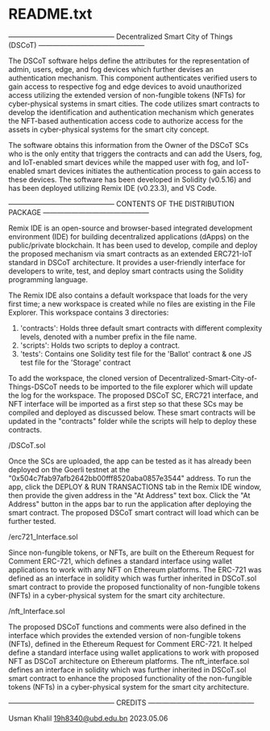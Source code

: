 # README.txt

———————————————
Decentralized Smart City of Things (DSCoT)
———————————————

  The DSCoT software helps define the attributes for the representation of admin, users, edge, and fog devices which further devises an authentication mechanism. This component authenticates verified users to gain access to respective fog and edge devices to avoid unauthorized access utilizing the extended version of non-fungible tokens (NFTs) for cyber-physical systems in smart cities. The code utilizes smart contracts to develop the identification and authentication mechanism which generates the NFT-based authentication access code to authorize access for the assets in cyber-physical systems for the smart city concept. 

  The software obtains this information from the Owner of the DSCoT SCs who is the only entity that triggers the contracts and can add the Users, fog, and IoT-enabled smart devices while the mapped user with fog, and IoT-enabled smart devices initiates the authentication process to gain access to these devices. The software has been developed in Solidity (v0.5.16) and has been deployed utilizing Remix IDE (v0.23.3), and VS Code.

———————————————
CONTENTS OF THE DISTRIBUTION PACKAGE
———————————————

  Remix IDE is an open-source and browser-based integrated development environment (IDE) for building decentralized applications (dApps) on the public/private blockchain. It has been used to develop, compile and deploy the proposed mechanism via smart contracts as an extended ERC721-IoT standard in DSCoT architecture. It provides a user-friendly interface for developers to write, test, and deploy smart contracts using the Solidity programming language. 

  The Remix IDE also contains a default workspace that loads for the very first time; a new workspace is created while no files are existing in the File Explorer. This workspace contains 3 directories:

1. 'contracts': Holds three default smart contracts with different complexity levels, denoted with a number prefix in the file name.
2. 'scripts': Holds two scripts to deploy a contract.
3. 'tests': Contains one Solidity test file for the 'Ballot' contract & one JS test file for the 'Storage' contract

To add the workspace, the cloned version of Decentralized-Smart-City-of-Things-DSCoT needs to be imported to the file explorer which will update the log for the workspace. The proposed DSCoT SC, ERC721 interface, and NFT interface will be imported as a first step so that these SCs may be compiled and deployed as discussed below. These smart contracts will be updated in the "contracts" folder while the scripts will help to deploy these contracts. 

/DSCoT.sol 

  Once the SCs are uploaded, the app can be tested as it has already been deployed on the Goerli testnet at the "0x504c7fab97afb2642bb00fff8520aba0857e3544" address. To run the app, click the DEPLOY & RUN TRANSACTIONS tab in the Remix IDE window, then provide the given address in the "At Address" text box. Click the "At Address" button in the apps bar to run the application after deploying the smart contract. The proposed DSCoT smart contract will load which can be further tested.

/erc721_Interface.sol 

  Since non-fungible tokens, or NFTs, are built on the Ethereum Request for Comment ERC-721, which defines a standard interface using wallet applications to work with any NFT on Ethereum platforms. The ERC-721 was defined as an interface in solidity which was further inherited in DSCoT.sol smart contract to provide the proposed functionality of non-fungible tokens (NFTs) in a cyber-physical system for the smart city architecture. 

/nft_Interface.sol 

  The proposed DSCoT functions and comments were also defined in the interface which provides the extended version of non-fungible tokens (NFTs), defined in the Ethereum Request for Comment ERC-721. It helped define a standard interface using wallet applications to work with proposed NFT as DSCoT architecture on Ethereum platforms. The nft_interface.sol defines an interface in solidity which was further inherited in DSCoT.sol smart contract to enhance the proposed functionality of the non-fungible tokens (NFTs) in a cyber-physical system for the smart city architecture.

———————————————
CREDITS
———————————————

Usman Khalil
19h8340@ubd.edu.bn
2023.05.06
